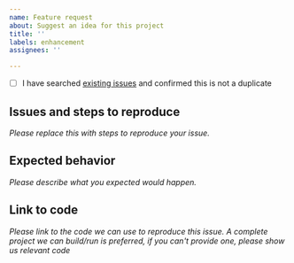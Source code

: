 ```yaml
---
name: Feature request
about: Suggest an idea for this project
title: ''
labels: enhancement
assignees: ''

---
```


- [ ] I have searched [existing issues](https://github.com/A-fume/A.fume.Crawler/issues) and confirmed this is not a duplicate

## Issues and steps to reproduce
*Please replace this with steps to reproduce your issue.*

## Expected behavior
*Please describe what you expected would happen.*

## Link to code
*Please link to the code we can use to reproduce this issue.*
*A complete project we can build/run is preferred, if you can't provide one, please show*
*us relevant code*
